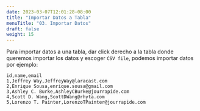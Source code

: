 ```yaml
---
date: 2023-03-07T12:01:28-08:00
title: "Importar Datos a Tabla"
menuTitle: "03. Importar Datos"
draft: false
weight: 15
---
```


Para importar datos a una tabla, dar click derecho a la tabla donde queremos importar los datos y escoger `CSV file`, podemos importar datos por ejemplo:

```csv
id,name,email
1,Jeffrey Way,JeffreyWay@laracast.com
2,Enrique Sousa,enrique.sousa@gmail.com
3,Ashley C. Burke,AshleyCBurke@jourrapide.com
4,Scott D. Wang,ScottDWang@rhyta.com
5,Lorenzo T. Painter,LorenzoTPainter@jourrapide.com
```
